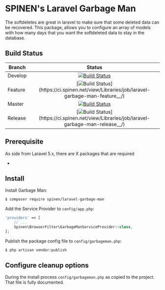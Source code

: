 # SPINEN's Laravel Garbage Man

The softdeletes are great in laravel to make sure that some deleted data can be recovered.  This package, allows you to
configure an array of models with how many days that you want the softdeleted data to stay in the database.

## Build Status

| Branch | Status |
| ------ | :----: |
| Develop | [![Build Status](https://ci.spinen.net/buildStatus/icon?job=laravel-garbage-man-develop)](https://ci.spinen.net/view/Libraries/job/laravel-garbage-man-develop/) |
| Feature | [![Build Status](https://ci.spinen.net/buildStatus/icon?job=laravel-garbage-man-feature__)](https://ci.spinen.net/view/Libraries/job/laravel-garbage-man-feature__/) |
| Master | [![Build Status](https://ci.spinen.net/buildStatus/icon?job=laravel-garbage-man-master)](https://ci.spinen.net/view/Libraries/job/laravel-garbage-man-master/) |
| Release | [![Build Status](https://ci.spinen.net/buildStatus/icon?job=laravel-garbage-man-release__)](https://ci.spinen.net/view/Libraries/job/laravel-garbage-man-release__/) |

## Prerequisite

As side from Laravel 5.x, there are X packages that are required

* 

## Install

Install Garbage Man:

```bash
$ composer require spinen/laravel-garbage-man
```

Add the Service Provider to `config/app.php`:

```php
'providers' => [
    // ...
    Spinen\BrowserFilter\GarbageManServiceProvider::class,
];
```

Publish the package config file to `config/garbageman.php`:

```bash
$ php artisan vendor:publish
```

## Configure cleanup options

During the install process `config/garbageman.php` as copied to the project.  That file is fully documented.
